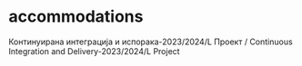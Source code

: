 # accommodations
Континуирана интеграција и испорака-2023/2024/L Проект /  Continuous Integration and Delivery-2023/2024/L Project
